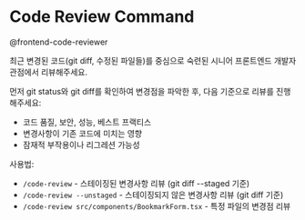 # Code Review Command

@frontend-code-reviewer

최근 변경된 코드(git diff, 수정된 파일들)를 중심으로 숙련된 시니어 프론트엔드 개발자 관점에서 리뷰해주세요.

먼저 git status와 git diff를 확인하여 변경점을 파악한 후, 다음 기준으로 리뷰를 진행해주세요:

- 코드 품질, 보안, 성능, 베스트 프랙티스
- 변경사항이 기존 코드에 미치는 영향
- 잠재적 부작용이나 리그레션 가능성

사용법:

- `/code-review` - 스테이징된 변경사항 리뷰 (git diff --staged 기준)
- `/code-review --unstaged` - 스테이징되지 않은 변경사항 리뷰 (git diff 기준)
- `/code-review src/components/BookmarkForm.tsx` - 특정 파일의 변경점 리뷰
